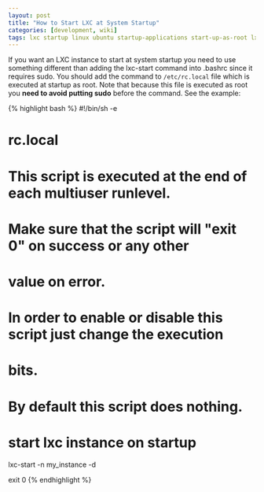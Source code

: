 ```yaml
---
layout: post
title: "How to Start LXC at System Startup"
categories: [development, wiki]
tags: lxc startup linux ubuntu startup-applications start-up-as-root lxc-without-sudo
---
```


If you want an LXC instance to start at system startup you need to use something different than adding the lxc-start command into .bashrc since it requires sudo. You should add the command to `/etc/rc.local` file which is executed at startup as root. Note that because this file is executed as root you **need to avoid putting sudo** before the command. See the example:


{% highlight bash %}
#!/bin/sh -e
#
# rc.local
#
# This script is executed at the end of each multiuser runlevel.
# Make sure that the script will "exit 0" on success or any other
# value on error.
#
# In order to enable or disable this script just change the execution
# bits.
#
# By default this script does nothing.

# start lxc instance on startup
lxc-start -n my_instance -d

exit 0
{% endhighlight %}
